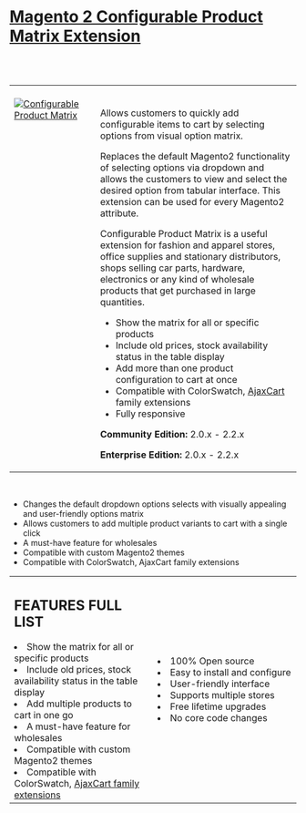 <html>
<html>
<h1><a href="https://www.magezon.com/configurable-product-matrix.html">Magento 2 Configurable Product Matrix Extension</a></h1>
<br/><br/>
<table>
	<td width="30%" valign="top"style="border: none; ">
		<br><a href="https://www.magezon.com/configurable-product-matrix.html"><img src="https://www.magezon.com/pub/media/catalog/product/cache/813c6eab71ee72e46bd847e31f145017/c/o/configurable_product_matrix.png" alt="Configurable Product Matrix" aria-labelledby="labelledby1538048219770" class="fotorama__img" aria-hidden="false"/><p>
			<td style="border:none;"></br>
				<div class="product attribute overview">
					<div class="valune">
						<p>
						Allows customers to quickly add configurable items to cart by selecting options from visual option matrix.</p>
						<p>Replaces the default Magento2 functionality of selecting options via dropdown and allows the customers to view and select the desired option from tabular interface. This extension can be used for every Magento2 attribute.</p>
						<p>Configurable Product Matrix is a useful extension for fashion and apparel stores, office supplies and stationary distributors, shops selling car parts, hardware, electronics or any kind of wholesale products that get purchased in large quantities.</p>
						<ul class="firebase-list">
							<li>Show the matrix for all or specific products</li>
							<li>Include old prices, stock availability status in the table display</li>
							<li>Add more than one product configuration to cart at once</li>
							<li>Compatible with ColorSwatch, <a href="https://www.magezon.com/magento-2-ajax-cart-pro.html/">AjaxCart</a> family extensions</li>
							<li>Fully responsive</li>
						</ul>
					</div>
				</div>
				<div class="compatibility">
					<p class="compatibility"><b>Community Edition:</b> 2.0.x - 2.2.x</p>
					<p class="compatibility"><b>Enterprise Edition:</b> 2.0.x - 2.2.x</p>
					</div></td>
				</tr>
			</table>
			<br/>
			<div>
				<ul>
					<li>Changes the default dropdown options selects with visually appealing and user-friendly options matrix</li>
					<li>Allows customers to add multiple product variants to cart with a single click</li>
					<li>A must-have feature for wholesales</li>
					<li>Compatible with custom Magento2 themes</li>
					<li>Compatible with ColorSwatch, AjaxCart family extensions</li></ul>
			</div>
			<div>
				<table>
				<td width="40%">
					<h2>FEATURES FULL LIST</h2>
					<li>Show the matrix for all or specific products</li>
					<li>Include old prices, stock availability status in the table display</li>
					<li>Add multiple products to cart in one go</li>
					<li>A must-have feature for wholesales</li>
					<li>Compatible with custom Magento2 themes</li>
					<li>Compatible with ColorSwatch, <a href="https://www.magezon.com/magento-2-ajax-cart-pro.html">AjaxCart family extensions</a></li>
				</td>
				<td width="40%">
					<li>100% Open source</li>
					<li>Easy to install and configure</li>
					<li>User-friendly interface</li>
					<li>Supports multiple stores</li>
					<li>Free lifetime upgrades</li>
					<li>No core code changes</li>
				</td>
			</table>
			</div>
			
			
